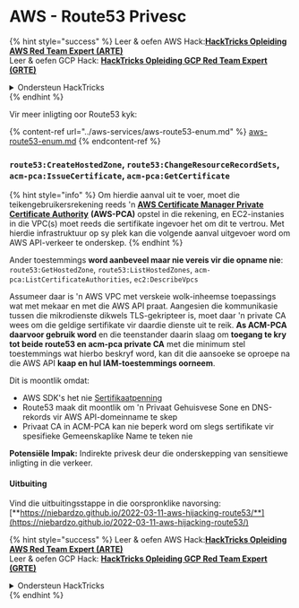 # AWS - Route53 Privesc

{% hint style="success" %}
Leer & oefen AWS Hack:<img src="/.gitbook/assets/image.png" alt="" data-size="line">[**HackTricks Opleiding AWS Red Team Expert (ARTE)**](https://training.hacktricks.xyz/courses/arte)<img src="/.gitbook/assets/image.png" alt="" data-size="line">\
Leer & oefen GCP Hack: <img src="/.gitbook/assets/image (2).png" alt="" data-size="line">[**HackTricks Opleiding GCP Red Team Expert (GRTE)**<img src="/.gitbook/assets/image (2).png" alt="" data-size="line">](https://training.hacktricks.xyz/courses/grte)

<details>

<summary>Ondersteun HackTricks</summary>

* Controleer die [**inskrywingsplanne**](https://github.com/sponsors/carlospolop)!
* **Sluit aan by die** 💬 [**Discord-groep**](https://discord.gg/hRep4RUj7f) of die [**telegram-groep**](https://t.me/peass) of **volg** ons op **Twitter** 🐦 [**@hacktricks\_live**](https://twitter.com/hacktricks\_live)**.**
* **Deel hacktruuks deur PR's in te dien by die** [**HackTricks**](https://github.com/carlospolop/hacktricks) en [**HackTricks Cloud**](https://github.com/carlospolop/hacktricks-cloud) github-opslag.

</details>
{% endhint %}

Vir meer inligting oor Route53 kyk:

{% content-ref url="../aws-services/aws-route53-enum.md" %}
[aws-route53-enum.md](../aws-services/aws-route53-enum.md)
{% endcontent-ref %}

### `route53:CreateHostedZone`, `route53:ChangeResourceRecordSets`, `acm-pca:IssueCertificate`, `acm-pca:GetCertificate`

{% hint style="info" %}
Om hierdie aanval uit te voer, moet die teikengebruikersrekening reeds 'n [**AWS Certificate Manager Private Certificate Authority**](https://aws.amazon.com/certificate-manager/private-certificate-authority/) **(AWS-PCA)** opstel in die rekening, en EC2-instanies in die VPC(s) moet reeds die sertifikate ingevoer het om dit te vertrou. Met hierdie infrastruktuur op sy plek kan die volgende aanval uitgevoer word om AWS API-verkeer te onderskep.
{% endhint %}

Ander toestemmings **word aanbeveel maar nie vereis vir die opname nie**: `route53:GetHostedZone`, `route53:ListHostedZones`, `acm-pca:ListCertificateAuthorities`, `ec2:DescribeVpcs`

Assumeer daar is 'n AWS VPC met verskeie wolk-inheemse toepassings wat met mekaar en met die AWS API praat. Aangesien die kommunikasie tussen die mikrodienste dikwels TLS-gekripteer is, moet daar 'n private CA wees om die geldige sertifikate vir daardie dienste uit te reik. **As ACM-PCA daarvoor gebruik word** en die teenstander daarin slaag om **toegang te kry tot beide route53 en acm-pca private CA** met die minimum stel toestemmings wat hierbo beskryf word, kan dit die aansoeke se oproepe na die AWS API **kaap en hul IAM-toestemmings oorneem**.

Dit is moontlik omdat:

* AWS SDK's het nie [Sertifikaatpenning](https://www.digicert.com/blog/certificate-pinning-what-is-certificate-pinning)
* Route53 maak dit moontlik om 'n Privaat Gehuisvese Sone en DNS-rekords vir AWS API-domeinname te skep
* Privaat CA in ACM-PCA kan nie beperk word om slegs sertifikate vir spesifieke Gemeenskaplike Name te teken nie

**Potensiële Impak:** Indirekte privesk deur die onderskepping van sensitiewe inligting in die verkeer.

#### Uitbuiting <a href="#discovery" id="discovery"></a>

Vind die uitbuitingsstappe in die oorspronklike navorsing: [**https://niebardzo.github.io/2022-03-11-aws-hijacking-route53/**](https://niebardzo.github.io/2022-03-11-aws-hijacking-route53/)

{% hint style="success" %}
Leer & oefen AWS Hack:<img src="/.gitbook/assets/image.png" alt="" data-size="line">[**HackTricks Opleiding AWS Red Team Expert (ARTE)**](https://training.hacktricks.xyz/courses/arte)<img src="/.gitbook/assets/image.png" alt="" data-size="line">\
Leer & oefen GCP Hack: <img src="/.gitbook/assets/image (2).png" alt="" data-size="line">[**HackTricks Opleiding GCP Red Team Expert (GRTE)**<img src="/.gitbook/assets/image (2).png" alt="" data-size="line">](https://training.hacktricks.xyz/courses/grte)

<details>

<summary>Ondersteun HackTricks</summary>

* Controleer die [**inskrywingsplanne**](https://github.com/sponsors/carlospolop)!
* **Sluit aan by die** 💬 [**Discord-groep**](https://discord.gg/hRep4RUj7f) of die [**telegram-groep**](https://t.me/peass) of **volg** ons op **Twitter** 🐦 [**@hacktricks\_live**](https://twitter.com/hacktricks\_live)**.**
* **Deel hacktruuks deur PR's in te dien by die** [**HackTricks**](https://github.com/carlospolop/hacktricks) en [**HackTricks Cloud**](https://github.com/carlospolop/hacktricks-cloud) github-opslag.

</details>
{% endhint %}
